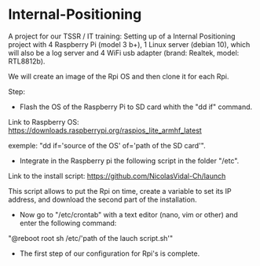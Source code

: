 # Internal-Positioning

A project for our TSSR / IT training:
Setting up of a Internal Positioning project with 4 Raspberry Pi (model 3 b+), 1 Linux server (debian 10), which will also be a log server and 4 WiFi usb adapter (brand: Realtek, model: RTL8812b).

We will create an image of the Rpi OS and then clone it for each Rpi.

Step:

- Flash the OS of the Raspberry Pi to SD card whith the "dd if" command.

Link to Raspberry OS:
https://downloads.raspberrypi.org/raspios_lite_armhf_latest

exemple:
"dd if='source of the OS' of='path of the SD card'".

- Integrate in the Raspberry pi the following script in the folder "/etc".

Link to the install script:
https://github.com/NicolasVidal-Ch/launch

This script allows to put the Rpi on time, create a variable to set its IP address, and download the second part of the installation.

- Now go to "/etc/crontab" with a text editor (nano, vim or other) and enter the following command:

"@reboot root sh /etc/'path of the lauch script.sh'"

- The first step of our configuration for Rpi's is complete.


